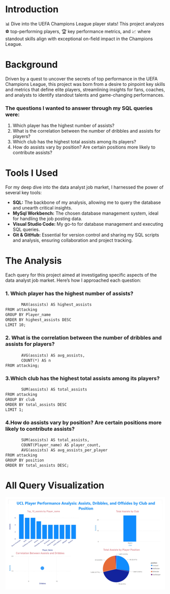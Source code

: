 # Introduction
📊 Dive into the UEFA Champions League player stats! This project analyzes ⚽ top-performing players, 🏆 key performance metrics, and 📈 where standout skills align with exceptional on-field impact in the Champions League.


# Background
Driven by a quest to uncover the secrets of top performance in the UEFA Champions League, this project was born from a desire to pinpoint key skills and metrics that define elite players, streamlining insights for fans, coaches, and analysts to identify standout talents and game-changing performances.

### The questions I wanted to answer through my SQL queries were:

1. Which player has the highest number of assists?
2. What is the correlation between the number of dribbles and assists for players?
3. Which club has the highest total assists among its players?
4. How do assists vary by position? Are certain positions more likely to contribute assists?

# Tools I Used
For my deep dive into the data analyst job market, I harnessed the power of several key tools:

- **SQL:** The backbone of my analysis, allowing me to query the database and unearth critical insights.
- **MySql Workbench:** The chosen database management system, ideal for handling the job posting data.
- **Visual Studio Code:** My go-to for database management and executing SQL queries.
- **Git & GitHub:** Essential for version control and sharing my SQL scripts and analysis, ensuring collaboration and project tracking.

# The Analysis
Each query for this project aimed at investigating specific aspects of the data analyst job market. Here’s how I approached each question:

### 1. Which player has the highest number of assists?

```SELECT Player_name, 
       MAX(assists) AS highest_assists
FROM attacking
GROUP BY Player_name
ORDER BY highest_assists DESC
LIMIT 10;
```
### 2. What is the correlation between the number of dribbles and assists for players?

```SELECT AVG(dribbles) AS avg_dribbles, 
       AVG(assists) AS avg_assists,
       COUNT(*) AS n
FROM attacking;
```
### 3.Which club has the highest total assists among its players?

```SELECT club, 
       SUM(assists) AS total_assists
FROM attacking
GROUP BY club
ORDER BY total_assists DESC
LIMIT 1;
```

### 4.How do assists vary by position? Are certain positions more likely to contribute assists?

```SELECT position, 
       SUM(assists) AS total_assists,
       COUNT(Player_name) AS player_count,
       AVG(assists) AS avg_assists_per_player
FROM attacking
GROUP BY position
ORDER BY total_assists DESC;
```

# All Query Visualization

![All Analysiss Dashboard](UCL_page.jpg)

